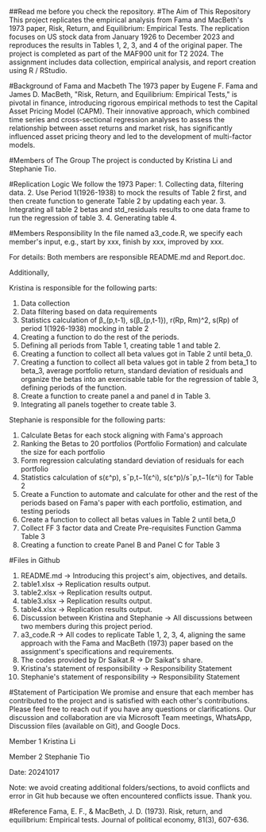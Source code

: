 ##Read me before you check the repository. 
#The Aim of This Repository
This project replicates the empirical analysis from Fama and MacBeth's 1973 paper, Risk, Return, and Equilibrium: Empirical Tests. The replication focuses on US stock data from January 1926 to December 2023 and reproduces the results in Tables 1, 2, 3, and 4 of the original paper.
The project is completed as part of the MAF900 unit for T2 2024. The assignment includes data collection, empirical analysis, and report creation using R / RStudio.

#Background of Fama and Macbeth
The 1973 paper by Eugene F. Fama and James D. MacBeth, "Risk, Return, and Equilibrium: Empirical Tests," is pivotal in finance, introducing rigorous empirical methods to test the Capital Asset Pricing Model (CAPM). Their innovative approach, which combined time series and cross-sectional regression analyses to assess the relationship between asset returns and market risk, has significantly influenced asset pricing theory and led to the development of multi-factor models. 

#Members of The Group
The project is conducted by Kristina Li and Stephanie Tio. 

#Replication Logic
We follow the 1973 Paper: 1. Collecting data, filtering data. 2. Use Period 1(1926-1938) to mock the results of Table 2 first, and then create function to generate Table 2 by updating each year. 3. Integrating all table 2 betas and std_residuals results to one data frame to run the regression of table 3. 4. Generating table 4. 

#Members Responsibility 
In the file named a3_code.R, we specify each member's input, e.g., start by xxx, finish by xxx, improved by xxx. 

For details:
Both members are responsible README.md and Report.doc. 

Additionally, 

Kristina is responsible for the following parts: 
1. Data collection 
2. Data filtering based on data requirements
3. Statistics calculation of β_(p,t-1), s(β_{p,t-1}), r(Rp, Rm)^2, s(Rp) of period 1(1926-1938) mocking in table 2
4. Creating a function to do the rest of the periods. 
5. Defining all periods from Table 1, creating table 1 and table 2. 
6. Creating a function to collect all beta values got in Table 2 until beta_0. 
7. Creating a function to collect all beta values got in table 2 from beta_1 to beta_3, average portfolio return, standard deviation of residuals and organize the betas into an exercisable table for the regression of table 3, defining periods of the function. 
8. Create a function to create panel a and panel d in Table 3. 
9. Integrating all panels together to create table 3. 

Stephanie is responsible for the following parts: 
1. Calculate Betas for each stock aligning with Fama's approach 
2. Ranking the Betas to 20 portfolios (Portfolio Formation) and calculate the size for each portfolio
3. Form regression calculating standard deviation of residuals for each portfolio
4. Statistics calculation of s(ε^p), sˉp,t−1(ε^i), s(ε^p)/sˉp,t−1(ε^i) for Table 2
5. Create a Function to automate and calculate for other and the rest of the periods based on Fama's paper
with each portfolio, estimation, and testing periods 
6. Create a function to collect all betas values in Table 2 until beta_0
7. Collect FF 3 factor data and Create Pre-requisites Function Gamma Table 3 
8. Creating a function to create Panel B and Panel C for Table 3


#Files in Github
1. README.md -> Introducing this project's aim, objectives, and details. 
2. table1.xlsx -> Replication results output. 
3. table2.xlsx -> Replication results output.
4. table3.xlsx -> Replication results output.
5. table4.xlsx -> Replication results output. 
6. Discussion between Kristina and Stephanie -> All discussions between two members during this project period. 
7. a3_code.R -> All codes to replicate Table 1, 2, 3, 4, aligning the same approach with the Fama and MacBeth (1973) paper based on the assignment's specifications and requirements. 
8. The codes provided by Dr Saikat.R -> Dr Saikat's share. 
9. Kristina's statement of responsibility -> Responsibility Statement
10. Stephanie's statement of responsibility -> Responsibility Statement

#Statement of Participation
We promise and ensure that each member has contributed to the project and is satisfied with each other's contributions. 
Please feel free to reach out if you have any questions or clarifications.
Our discussion and collaboration are via Microsoft Team meetings, WhatsApp, Discussion files (available on Git), and Google Docs. 

Member 1
Kristina Li

Member 2
Stephanie Tio

Date: 20241017

Note: we avoid creating additional folders/sections, to avoid conflicts and error in Git hub because we often encountered conflicts issue. Thank you.


#Reference
Fama, E. F., & MacBeth, J. D. (1973). Risk, return, and equilibrium: Empirical tests. Journal of political economy, 81(3), 607-636.
